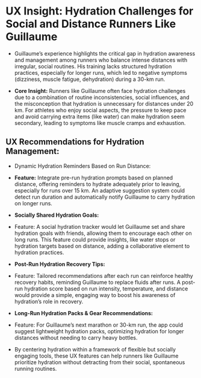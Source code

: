# **UX Insight: Hydration Challenges for Social and Distance Runners Like Guillaume**

- Guillaume’s experience highlights the critical gap in hydration awareness and management among runners who balance intense distances with irregular, social routines. His training lacks structured hydration practices, especially for longer runs, which led to negative symptoms (dizziness, muscle fatigue, dehydration) during a 30-km run.

- **Core Insight:** Runners like Guillaume often face hydration challenges due to a combination of routine inconsistencies, social influences, and the misconception that hydration is unnecessary for distances under 20 km. For athletes who enjoy social aspects, the pressure to keep pace and avoid carrying extra items (like water) can make hydration seem secondary, leading to symptoms like muscle cramps and exhaustion.

## **UX Recommendations for Hydration Management:**

- Dynamic Hydration Reminders Based on Run Distance:

- **Feature:** Integrate pre-run hydration prompts based on planned distance, offering reminders to hydrate adequately prior to leaving, especially for runs over 15 km. An adaptive suggestion system could detect run duration and automatically notify Guillaume to carry hydration on longer runs.

- **Socially Shared Hydration Goals:**

- Feature: A social hydration tracker would let Guillaume set and share hydration goals with friends, allowing them to encourage each other on long runs. This feature could provide insights, like water stops or hydration targets based on distance, adding a collaborative element to hydration practices.

- **Post-Run Hydration Recovery Tips:**

- Feature: Tailored recommendations after each run can reinforce healthy recovery habits, reminding Guillaume to replace fluids after runs. A post-run hydration score based on run intensity, temperature, and distance would provide a simple, engaging way to boost his awareness of hydration’s role in recovery.

- **Long-Run Hydration Packs & Gear Recommendations:**

- Feature: For Guillaume’s next marathon or 30-km run, the app could suggest lightweight hydration packs, optimizing hydration for longer distances without needing to carry heavy bottles.

- By centering hydration within a framework of flexible but socially engaging tools, these UX features can help runners like Guillaume prioritize hydration without detracting from their social, spontaneous running routines.
